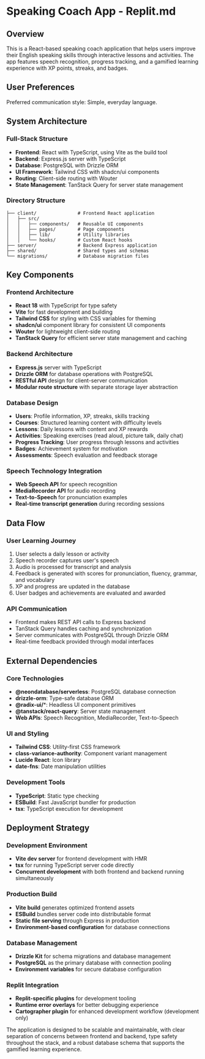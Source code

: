 # Speaking Coach App - Replit.md

## Overview

This is a React-based speaking coach application that helps users improve their English speaking skills through interactive lessons and activities. The app features speech recognition, progress tracking, and a gamified learning experience with XP points, streaks, and badges.

## User Preferences

Preferred communication style: Simple, everyday language.

## System Architecture

### Full-Stack Structure
- **Frontend**: React with TypeScript, using Vite as the build tool
- **Backend**: Express.js server with TypeScript
- **Database**: PostgreSQL with Drizzle ORM
- **UI Framework**: Tailwind CSS with shadcn/ui components
- **Routing**: Client-side routing with Wouter
- **State Management**: TanStack Query for server state management

### Directory Structure
```
├── client/               # Frontend React application
│   ├── src/
│   │   ├── components/   # Reusable UI components
│   │   ├── pages/        # Page components
│   │   ├── lib/          # Utility libraries
│   │   └── hooks/        # Custom React hooks
├── server/               # Backend Express application
├── shared/               # Shared types and schemas
└── migrations/           # Database migration files
```

## Key Components

### Frontend Architecture
- **React 18** with TypeScript for type safety
- **Vite** for fast development and building
- **Tailwind CSS** for styling with CSS variables for theming
- **shadcn/ui** component library for consistent UI components
- **Wouter** for lightweight client-side routing
- **TanStack Query** for efficient server state management and caching

### Backend Architecture
- **Express.js** server with TypeScript
- **Drizzle ORM** for database operations with PostgreSQL
- **RESTful API** design for client-server communication
- **Modular route structure** with separate storage layer abstraction

### Database Design
- **Users**: Profile information, XP, streaks, skills tracking
- **Courses**: Structured learning content with difficulty levels
- **Lessons**: Daily lessons with content and XP rewards
- **Activities**: Speaking exercises (read aloud, picture talk, daily chat)
- **Progress Tracking**: User progress through lessons and activities
- **Badges**: Achievement system for motivation
- **Assessments**: Speech evaluation and feedback storage

### Speech Technology Integration
- **Web Speech API** for speech recognition
- **MediaRecorder API** for audio recording
- **Text-to-Speech** for pronunciation examples
- **Real-time transcript generation** during recording sessions

## Data Flow

### User Learning Journey
1. User selects a daily lesson or activity
2. Speech recorder captures user's speech
3. Audio is processed for transcript and analysis
4. Feedback is generated with scores for pronunciation, fluency, grammar, and vocabulary
5. XP and progress are updated in the database
6. User badges and achievements are evaluated and awarded

### API Communication
- Frontend makes REST API calls to Express backend
- TanStack Query handles caching and synchronization
- Server communicates with PostgreSQL through Drizzle ORM
- Real-time feedback provided through modal interfaces

## External Dependencies

### Core Technologies
- **@neondatabase/serverless**: PostgreSQL database connection
- **drizzle-orm**: Type-safe database ORM
- **@radix-ui/***: Headless UI component primitives
- **@tanstack/react-query**: Server state management
- **Web APIs**: Speech Recognition, MediaRecorder, Text-to-Speech

### UI and Styling
- **Tailwind CSS**: Utility-first CSS framework
- **class-variance-authority**: Component variant management
- **Lucide React**: Icon library
- **date-fns**: Date manipulation utilities

### Development Tools
- **TypeScript**: Static type checking
- **ESBuild**: Fast JavaScript bundler for production
- **tsx**: TypeScript execution for development

## Deployment Strategy

### Development Environment
- **Vite dev server** for frontend development with HMR
- **tsx** for running TypeScript server code directly
- **Concurrent development** with both frontend and backend running simultaneously

### Production Build
- **Vite build** generates optimized frontend assets
- **ESBuild** bundles server code into distributable format
- **Static file serving** through Express in production
- **Environment-based configuration** for database connections

### Database Management
- **Drizzle Kit** for schema migrations and database management
- **PostgreSQL** as the primary database with connection pooling
- **Environment variables** for secure database configuration

### Replit Integration
- **Replit-specific plugins** for development tooling
- **Runtime error overlays** for better debugging experience
- **Cartographer plugin** for enhanced development workflow (development only)

The application is designed to be scalable and maintainable, with clear separation of concerns between frontend and backend, type safety throughout the stack, and a robust database schema that supports the gamified learning experience.
